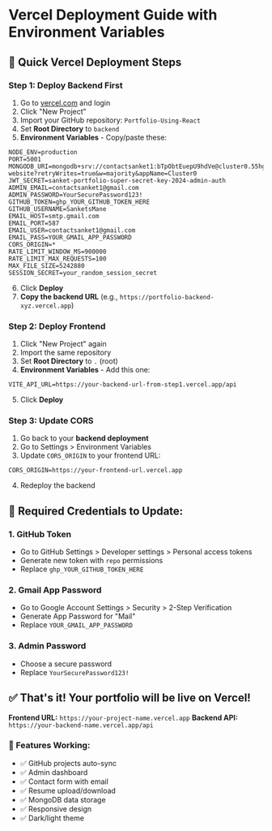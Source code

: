 # Vercel Deployment Guide with Environment Variables

## 🚀 Quick Vercel Deployment Steps

### Step 1: Deploy Backend First
1. Go to [vercel.com](https://vercel.com) and login
2. Click "New Project"
3. Import your GitHub repository: `Portfolio-Using-React`
4. Set **Root Directory** to `backend`
5. **Environment Variables** - Copy/paste these:

```
NODE_ENV=production
PORT=5001
MONGODB_URI=mongodb+srv://contactsanket1:bTpObtEuepU9hdVe@cluster0.55hgudp.mongodb.net/Portfolio-website?retryWrites=true&w=majority&appName=Cluster0
JWT_SECRET=sanket-portfolio-super-secret-key-2024-admin-auth
ADMIN_EMAIL=contactsanket1@gmail.com
ADMIN_PASSWORD=YourSecurePassword123!
GITHUB_TOKEN=ghp_YOUR_GITHUB_TOKEN_HERE
GITHUB_USERNAME=SanketsMane
EMAIL_HOST=smtp.gmail.com
EMAIL_PORT=587
EMAIL_USER=contactsanket1@gmail.com
EMAIL_PASS=YOUR_GMAIL_APP_PASSWORD
CORS_ORIGIN=*
RATE_LIMIT_WINDOW_MS=900000
RATE_LIMIT_MAX_REQUESTS=100
MAX_FILE_SIZE=5242880
SESSION_SECRET=your_random_session_secret
```

6. Click **Deploy**
7. **Copy the backend URL** (e.g., `https://portfolio-backend-xyz.vercel.app`)

### Step 2: Deploy Frontend
1. Click "New Project" again
2. Import the same repository
3. Set **Root Directory** to `.` (root)
4. **Environment Variables** - Add this one:

```
VITE_API_URL=https://your-backend-url-from-step1.vercel.app/api
```

5. Click **Deploy**

### Step 3: Update CORS
1. Go back to your **backend deployment**
2. Go to Settings > Environment Variables
3. Update `CORS_ORIGIN` to your frontend URL:
```
CORS_ORIGIN=https://your-frontend-url.vercel.app
```
4. Redeploy the backend

## 🔑 Required Credentials to Update:

### 1. GitHub Token
- Go to GitHub Settings > Developer settings > Personal access tokens
- Generate new token with `repo` permissions
- Replace `ghp_YOUR_GITHUB_TOKEN_HERE`

### 2. Gmail App Password
- Go to Google Account Settings > Security > 2-Step Verification
- Generate App Password for "Mail"
- Replace `YOUR_GMAIL_APP_PASSWORD`

### 3. Admin Password
- Choose a secure password
- Replace `YourSecurePassword123!`

## ✅ That's it! Your portfolio will be live on Vercel!

**Frontend URL:** `https://your-project-name.vercel.app`
**Backend API:** `https://your-backend-name.vercel.app/api`

### 🎯 Features Working:
- ✅ GitHub projects auto-sync
- ✅ Admin dashboard
- ✅ Contact form with email
- ✅ Resume upload/download
- ✅ MongoDB data storage
- ✅ Responsive design
- ✅ Dark/light theme

